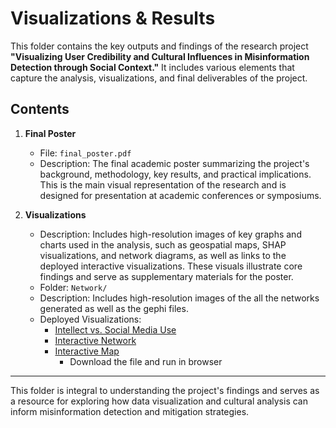 # Visualizations & Results

This folder contains the key outputs and findings of the research project **"Visualizing User Credibility and Cultural Influences in Misinformation Detection through Social Context."** It includes various elements that capture the analysis, visualizations, and final deliverables of the project.

## Contents

1. **Final Poster**  
   - File: `final_poster.pdf`  
   - Description: The final academic poster summarizing the project's background, methodology, key results, and practical implications. This is the main visual representation of the research and is designed for presentation at academic conferences or symposiums.  

2. **Visualizations**  
   - Description: Includes high-resolution images of key graphs and charts used in the analysis, such as geospatial maps, SHAP visualizations, and network diagrams, as well as links to the deployed interactive visualizations. These visuals illustrate core findings and serve as supplementary materials for the poster.  
   - Folder: `Network/`  
   - Description: Includes high-resolution images of the all the networks generated as well as the gephi files. 
   - Deployed Visualizations:
      - [Intellect vs. Social Media Use](https://dash-dashboard-7nzc.onrender.com)
      - [Interactive Network](https://dash-dashboard-1.onrender.com)
      - [Interactive Map](map.html)
         - Download the file and run in browser


---

This folder is integral to understanding the project's findings and serves as a resource for exploring how data visualization and cultural analysis can inform misinformation detection and mitigation strategies.